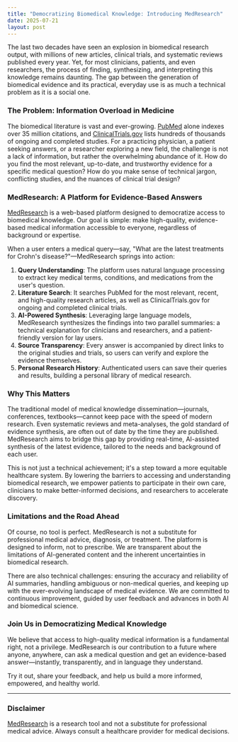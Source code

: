 ```yaml
---
title: "Democratizing Biomedical Knowledge: Introducing MedResearch"
date: 2025-07-21
layout: post
---
```


<script src="https://cdn.jsdelivr.net/npm/mathjax@3/es5/tex-chtml-full.js"
        id="MathJax-script"
        async></script>

The last two decades have seen an explosion in biomedical research output, with millions of new articles, clinical trials, and systematic reviews published every year. Yet, for most clinicians, patients, and even researchers, the process of finding, synthesizing, and interpreting this knowledge remains daunting. The gap between the generation of biomedical evidence and its practical, everyday use is as much a technical problem as it is a social one.

### The Problem: Information Overload in Medicine

The biomedical literature is vast and ever-growing. [PubMed](https://pubmed.ncbi.nlm.nih.gov/) alone indexes over 35 million citations, and [ClinicalTrials.gov](https://clinicaltrials.gov/) lists hundreds of thousands of ongoing and completed studies. For a practicing physician, a patient seeking answers, or a researcher exploring a new field, the challenge is not a lack of information, but rather the overwhelming abundance of it. How do you find the most relevant, up-to-date, and trustworthy evidence for a specific medical question? How do you make sense of technical jargon, conflicting studies, and the nuances of clinical trial design?


### MedResearch: A Platform for Evidence-Based Answers

[MedResearch](https://www.medresearch.us/) is a web-based platform designed to democratize access to biomedical knowledge. Our goal is simple: make high-quality, evidence-based medical information accessible to everyone, regardless of background or expertise.

When a user enters a medical query—say, "What are the latest treatments for Crohn's disease?"—MedResearch springs into action:
1. **Query Understanding**: The platform uses natural language processing to extract key medical terms, conditions, and medications from the user's question.
2. **Literature Search**: It searches PubMed for the most relevant, recent, and high-quality research articles, as well as ClinicalTrials.gov for ongoing and completed clinical trials.
3. **AI-Powered Synthesis**: Leveraging large language models, MedResearch synthesizes the findings into two parallel summaries: a technical explanation for clinicians and researchers, and a patient-friendly version for lay users.
4. **Source Transparency**: Every answer is accompanied by direct links to the original studies and trials, so users can verify and explore the evidence themselves.
5. **Personal Research History**: Authenticated users can save their queries and results, building a personal library of medical research.

### Why This Matters

The traditional model of medical knowledge dissemination—journals, conferences, textbooks—cannot keep pace with the speed of modern research. Even systematic reviews and meta-analyses, the gold standard of evidence synthesis, are often out of date by the time they are published. MedResearch aims to bridge this gap by providing real-time, AI-assisted synthesis of the latest evidence, tailored to the needs and background of each user.

This is not just a technical achievement; it's a step toward a more equitable healthcare system. By lowering the barriers to accessing and understanding biomedical research, we empower patients to participate in their own care, clinicians to make better-informed decisions, and researchers to accelerate discovery.

### Limitations and the Road Ahead

Of course, no tool is perfect. MedResearch is not a substitute for professional medical advice, diagnosis, or treatment. The platform is designed to inform, not to prescribe. We are transparent about the limitations of AI-generated content and the inherent uncertainties in biomedical research.

There are also technical challenges: ensuring the accuracy and reliability of AI summaries, handling ambiguous or non-medical queries, and keeping up with the ever-evolving landscape of medical evidence. We are committed to continuous improvement, guided by user feedback and advances in both AI and biomedical science.

### Join Us in Democratizing Medical Knowledge

We believe that access to high-quality medical information is a fundamental right, not a privilege. MedResearch is our contribution to a future where anyone, anywhere, can ask a medical question and get an evidence-based answer—instantly, transparently, and in language they understand.

Try it out, share your feedback, and help us build a more informed, empowered, and healthy world.
_____________________________________________________________________________________________________________________________________________________

### Disclaimer

[MedResearch](https://www.medresearch.us/) is a research tool and not a substitute for professional medical advice. Always consult a healthcare provider for medical decisions.